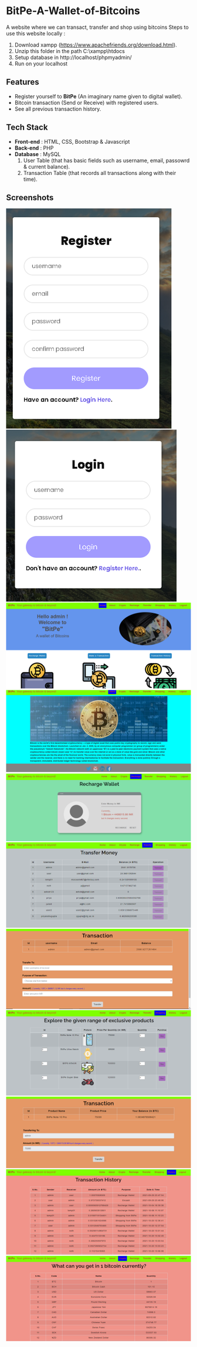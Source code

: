 # BitPe-A-Wallet-of-Bitcoins
A website where we can transact, transfer and shop using bitcoins
Steps to use this website locally :

1. Download xampp (https://www.apachefriends.org/download.html).
2. Unzip this folder in the path C:\xampp\htdocs
3. Setup database in http://localhost/phpmyadmin/
4. Run on your localhost

## Features

- Register yourself to **BitPe** (An imaginary name given to digital wallet).
- Bitcoin transaction (Send or Receive) with registered users.
- See all previous transaction history.

## Tech Stack

- **Front-end** : HTML, CSS, Bootstrap & Javascript
- **Back-end** : PHP
- **Database** : MySQL
  1. User Table (that has basic fields such as username, email, passowrd & current balance).
  2. Transaction Table (that records all transactions along with their time).
## Screenshots

![App Screenshot](https://github.com/Ayushman1605/BitPe-A-Wallet-of-Bitcoins/blob/main/finalMedia/1.PNG)
![App Screenshot](https://github.com/Ayushman1605/BitPe-A-Wallet-of-Bitcoins/blob/main/finalMedia/2.PNG)
![App Screenshot](https://github.com/Ayushman1605/BitPe-A-Wallet-of-Bitcoins/blob/main/finalMedia/3.png)
![App Screenshot](https://github.com/Ayushman1605/BitPe-A-Wallet-of-Bitcoins/blob/main/finalMedia/4.png)
![App Screenshot](https://github.com/Ayushman1605/BitPe-A-Wallet-of-Bitcoins/blob/main/finalMedia/5.png)
![App Screenshot](https://github.com/Ayushman1605/BitPe-A-Wallet-of-Bitcoins/blob/main/finalMedia/6.png)
![App Screenshot](https://github.com/Ayushman1605/BitPe-A-Wallet-of-Bitcoins/blob/main/finalMedia/7.png)
![App Screenshot](https://github.com/Ayushman1605/BitPe-A-Wallet-of-Bitcoins/blob/main/finalMedia/8.png)
![App Screenshot](https://github.com/Ayushman1605/BitPe-A-Wallet-of-Bitcoins/blob/main/finalMedia/9.png)
![App Screenshot](https://github.com/Ayushman1605/BitPe-A-Wallet-of-Bitcoins/blob/main/finalMedia/10.png)
![App Screenshot](https://github.com/Ayushman1605/BitPe-A-Wallet-of-Bitcoins/blob/main/finalMedia/11.png)
